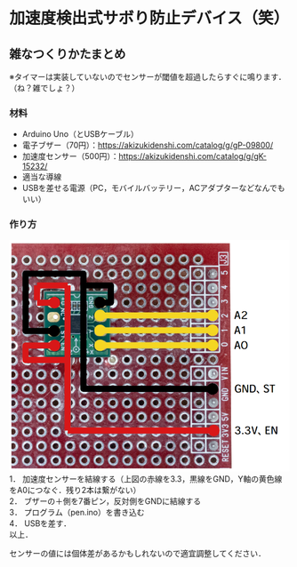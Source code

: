 # 加速度検出式サボり防止デバイス（笑）
## 雑なつくりかたまとめ
※タイマーは実装していないのでセンサーが閾値を超過したらすぐに鳴ります．（ね？雑でしょ？）

### 材料
* Arduino Uno（とUSBケーブル）  
* 電子ブザー（70円）：https://akizukidenshi.com/catalog/g/gP-09800/  
* 加速度センサー（500円）：https://akizukidenshi.com/catalog/g/gK-15232/  
* 適当な導線  
* USBを差せる電源（PC，モバイルバッテリー，ACアダプターなどなんでもいい）  

### 作り方
![alt](/image.png)
1． 加速度センサーを結線する（上図の赤線を3.3，黒線をGND，Y軸の黄色線をA0につなぐ．残り2本は繋がない）  
2． ブザーの＋側を7番ピン，反対側をGNDに結線する  
3． プログラム（pen.ino）を書き込む  
4． USBを差す．  
以上．  
  
センサーの値には個体差があるかもしれないので適宜調整してください．  
